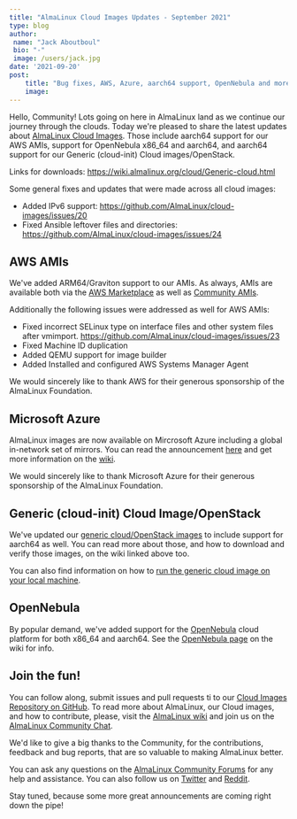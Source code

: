```yaml
---
title: "AlmaLinux Cloud Images Updates - September 2021"
type: blog
author: 
 name: "Jack Aboutboul"
 bio: "-"
 image: /users/jack.jpg
date: '2021-09-20'
post:
    title: "Bug fixes, AWS, Azure, aarch64 support, OpenNebula and more!"
    image: 
---
```


Hello, Community! Lots going on here in AlmaLinux land as we continue our journey through the clouds. Today we're pleased to share the latest updates about [AlmaLinux Cloud Images](https://github.com/AlmaLinux/cloud-images). Those include aarch64 support for our AWS AMIs, support for OpenNebula x86_64 and aarch64, and aarch64 support for our Generic (cloud-init) Cloud images/OpenStack.

Links for downloads: https://wiki.almalinux.org/cloud/Generic-cloud.html

Some general fixes and updates that were made across all cloud images:

- Added IPv6 support: https://github.com/AlmaLinux/cloud-images/issues/20
- Fixed Ansible leftover files and directories: https://github.com/AlmaLinux/cloud-images/issues/24

## AWS AMIs

We've added ARM64/Graviton support to our AMIs. As always, AMIs are available both via the [AWS Marketplace](https://aws.amazon.com/marketplace/pp/prodview-zgsymdwitnxmm) as well as [Community AMIs](https://wiki.almalinux.org/cloud/AWS.html#community-amis).

Additionally the following issues were addressed as well for AWS AMIs:

- Fixed incorrect SELinux type on interface files and other system files after vmimport. https://github.com/AlmaLinux/cloud-images/issues/23
- Fixed Machine ID duplication
- Added QEMU support for image builder
- Added Installed and configured AWS Systems Manager Agent

We would sincerely like to thank AWS for their generous sponsorship of the AlmaLinux Foundation.

## Microsoft Azure

AlmaLinux images are now available on Mircrosoft Azure including a global in-network set of mirrors. You can read the announcement [here](/blog/almalinux-now-available-on-microsoft-azure-azure-sponsors-almalinux/) and get more information on the [wiki](https://wiki.almalinux.org/cloud/Azure.html).

We would sincerely like to thank Microsoft Azure for their generous sponsorship of the AlmaLinux Foundation.

## Generic (cloud-init) Cloud Image/OpenStack

We've updated our [generic cloud/OpenStack images](https://wiki.almalinux.org/cloud/Generic-cloud.html) to include support for aarch64 as well. You can read more about those, and how to download and verify those images, on the wiki linked above too.

You can also find information on how to [run the generic cloud image on your local machine](https://wiki.almalinux.org/cloud/Generic-cloud-on-local.html).

## OpenNebula

By popular demand, we've added support for the [OpenNebula](https://opennebula.io/) cloud platform for both x86_64 and aarch64. See the [OpenNebula page](https://wiki.almalinux.org/cloud/OpenNebula.html) on the wiki for info.

## Join the fun!

You can follow along, submit issues and pull requests ti to our [Cloud Images Repository on GitHub](https://github.com/AlmaLinux/cloud-images). To read more about AlmaLinux, our Cloud images, and how to contribute, please, visit the [AlmaLinux wiki](https://wiki.almalinux.org/) and join us on the [AlmaLinux Community Chat](https://chat.almalinux.org/).

We'd like to give a big thanks to the Community, for the contributions, feedback and bug reports, that are so valuable to making AlmaLinux better.

You can ask any questions on the [AlmaLinux Community Forums](https://forums.almalinux.org/) for any help and assistance. You can also follow us on [Twitter](https://twitter.com/almalinux) and [Reddit](https://reddit.com/r/AlmaLinux).

Stay tuned, because some more great announcements are coming right down the pipe!